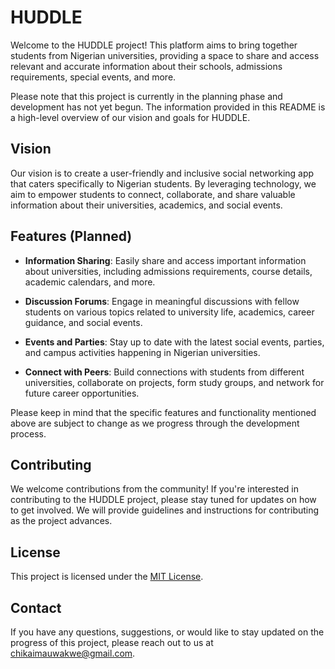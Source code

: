 # HUDDLE

Welcome to the HUDDLE project! This platform aims to bring together students from Nigerian universities, providing a space to share and access relevant and accurate information about their schools, admissions requirements, special events, and more.

Please note that this project is currently in the planning phase and development has not yet begun. The information provided in this README is a high-level overview of our vision and goals for HUDDLE.

## Vision

Our vision is to create a user-friendly and inclusive social networking app that caters specifically to Nigerian students. By leveraging technology, we aim to empower students to connect, collaborate, and share valuable information about their universities, academics, and social events.

## Features (Planned)

- **Information Sharing**: Easily share and access important information about universities, including admissions requirements, course details, academic calendars, and more.

- **Discussion Forums**: Engage in meaningful discussions with fellow students on various topics related to university life, academics, career guidance, and social events.

- **Events and Parties**: Stay up to date with the latest social events, parties, and campus activities happening in Nigerian universities.

- **Connect with Peers**: Build connections with students from different universities, collaborate on projects, form study groups, and network for future career opportunities.

Please keep in mind that the specific features and functionality mentioned above are subject to change as we progress through the development process.

## Contributing

We welcome contributions from the community! If you're interested in contributing to the HUDDLE project, please stay tuned for updates on how to get involved. We will provide guidelines and instructions for contributing as the project advances.

## License

This project is licensed under the [MIT License](LICENSE).

## Contact

If you have any questions, suggestions, or would like to stay updated on the progress of this project, please reach out to us at [chikaimauwakwe@gmail.com](mailto:chikaimauwakwe@gmail.com).
